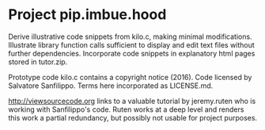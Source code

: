 # Project pip.imbue.hood 

  Derive illustrative code snippets from kilo.c, making minimal 
  modifications. Illustrate library function calls sufficient to 
  display and edit text files without further dependencies. 
  Incorporate code snippets in explanatory html pages stored in 
  tutor.zip.

  Prototype code kilo.c contains a copyright notice (2016). Code 
  licensed by Salvatore Sanfilippo. Terms here incorporated as 
  LICENSE.md. 

  http://viewsourcecode.org links to a valuable tutorial by jeremy.ruten
  who is working with Sanfilippo's code. Ruten works at a deep level 
  and renders this work a partial redundancy, but possibly not usable for
  project purposes. 
